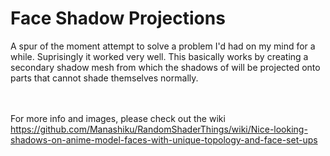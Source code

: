 # Face Shadow Projections

A spur of the moment attempt to solve a problem I'd had on my mind for a while. Suprisingly it worked very well. This basically works by creating a secondary shadow mesh from which the shadows of will be projected onto parts that cannot shade themselves normally. 

<br></br> For more info and images, please check out the wiki https://github.com/Manashiku/RandomShaderThings/wiki/Nice-looking-shadows-on-anime-model-faces-with-unique-topology-and-face-set-ups
